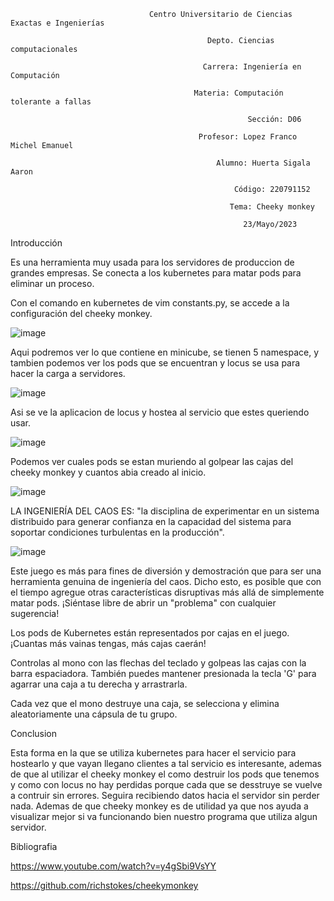                                    Centro Universitario de Ciencias Exactas e Ingenierías

                                                Depto. Ciencias computacionales

                                               Carrera: Ingeniería en Computación

                                             Materia: Computación tolerante a fallas

                                                         Sección: D06

                                              Profesor: Lopez Franco Michel Emanuel

                                                  Alumno: Huerta Sigala Aaron

                                                      Código: 220791152

                                                     Tema: Cheeky monkey

                                                        23/Mayo/2023
                                                       
                                                       
Introducción

Es una herramienta muy usada para los servidores de produccion de grandes empresas. Se conecta a los kubernetes para matar pods para eliminar un proceso.


Con el comando en kubernetes de vim constants.py, se accede a la configuración del cheeky monkey.

![image](https://github.com/Coddy6/Compu_Tolerante_Fallas/assets/86500224/941dcbbe-1354-4bc2-a88b-7a3178b28405)

Aqui podremos ver lo que contiene en minicube, se tienen 5 namespace, y tambien podemos ver los pods que se encuentran y locus se usa para hacer la carga a servidores.

![image](https://github.com/Coddy6/Compu_Tolerante_Fallas/assets/86500224/111df15e-912b-4fa2-9e5e-7e9189d69b89)

Asi se ve la aplicacion de locus y hostea al servicio que estes queriendo usar.

![image](https://github.com/Coddy6/Compu_Tolerante_Fallas/assets/86500224/5d20d456-71a7-4668-a6d1-02dec6469483)

Podemos ver cuales pods se estan muriendo al golpear las cajas del cheeky monkey y cuantos abia creado al inicio.

![image](https://github.com/Coddy6/Compu_Tolerante_Fallas/assets/86500224/e7d4bf1f-c899-4100-99de-f3b915bdfc94)

LA INGENIERÍA DEL CAOS ES: "la disciplina de experimentar en un sistema distribuido para generar confianza en la capacidad del sistema para soportar condiciones turbulentas en la producción".

![image](https://github.com/Coddy6/Compu_Tolerante_Fallas/assets/86500224/24cf13d7-b3d7-4ceb-a5ac-eb955ffc9533)

Este juego es más para fines de diversión y demostración que para ser una herramienta genuina de ingeniería del caos. Dicho esto, es posible que con el tiempo agregue otras características disruptivas más allá de simplemente matar pods. ¡Siéntase libre de abrir un "problema" con cualquier sugerencia!

Los pods de Kubernetes están representados por cajas en el juego. ¡Cuantas más vainas tengas, más cajas caerán!

Controlas al mono con las flechas del teclado y golpeas las cajas con la barra espaciadora. También puedes mantener presionada la tecla 'G' para agarrar una caja a tu derecha y arrastrarla.

Cada vez que el mono destruye una caja, se selecciona y elimina aleatoriamente una cápsula de tu grupo.

Conclusion

Esta forma en la que se utiliza kubernetes para hacer el servicio para hostearlo y que vayan llegano clientes a tal servicio es interesante, ademas de que al utilizar el cheeky monkey el como destruir los pods que tenemos y como con locus no hay perdidas porque cada que se desstruye se vuelve a contruir sin errores. Seguira recibiendo datos hacia el servidor sin perder nada. Ademas de que cheeky monkey es de utilidad ya que nos ayuda a visualizar mejor si va funcionando bien nuestro programa que utiliza algun servidor.

Bibliografia

https://www.youtube.com/watch?v=y4gSbi9VsYY

https://github.com/richstokes/cheekymonkey



